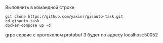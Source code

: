 Выполнить в командной строке
```
git clone https://github.com/yaxinr/gisauto-task.git
cd gisauto-task
docker-compose up -d
```
grpc сервис с протоколом protobuf 3 будет по адресу localhost:50052

